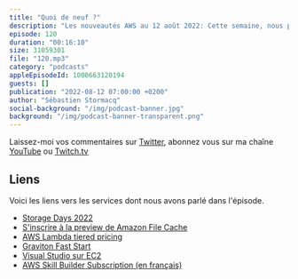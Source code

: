```yaml
---
title: "Quoi de neuf ?"
description: "Les nouveautés AWS au 12 août 2022: Cette semaine, nous parlons de stockage avec la pré-annonce d'un nouveau service et de nouvelles fonctionalités sur EBS. On parle d'une baisse de prix des fonctions Lambda et de nouvelles possibilités de formation et de préparation aux examens de certifications."
episode: 120
duration: "00:16:10"
size: 31059301
file: "120.mp3"
category: "podcasts"
appleEpisodeId: 1000663120194
guests: []
publication: "2022-08-12 07:00:00 +0200"
author: "Sébastien Stormacq"
social-background: "/img/podcast-banner.jpg"
background: "/img/podcast-banner-transparent.png"
---
```


Laissez-moi vos commentaires sur [Twitter](https://twitter.com/sebsto), abonnez vous sur ma chaîne [YouTube](https://www.youtube.com/sebsto) ou [Twitch.tv](https://www.twitch.tv/sebAWS)

## Liens

Voici les liens vers les services dont nous avons parlé dans l'épisode.

- [Storage Days 2022](https://aws.amazon.com/blogs/aws/welcome-to-aws-storage-day-2022/)
- [S'inscrire à la preview de Amazon File Cache](https://pages.awscloud.com/NAMER-field-SP-Amazon-File-Cache-2022-interest.html)
- [AWS Lambda tiered pricing](https://aws.amazon.com/blogs/compute/introducing-tiered-pricing-for-aws-lambda/)
- [Graviton Fast Start](https://aws.amazon.com/blogs/aws/graviton-fast-start-a-new-program-to-help-move-your-workloads-to-aws-graviton/)
- [Visual Studio sur EC2](https://aws.amazon.com/blogs/aws/new-run-visual-studio-software-on-amazon-ec2-with-user-based-license-model/)
- [AWS Skill Builder Subscription (en français)](https://aws.amazon.com/fr/blogs/france/aws-skill-builer-deux-nouveaux-abonnements-individuel-et-entreprise/)